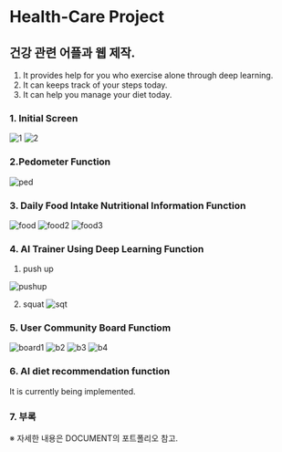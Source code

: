 # Health-Care Project
## 건강 관련 어플과 웹 제작.
1. It provides help for you who exercise alone through deep learning.
2. It can keeps track of your steps today.
3. It can help you manage your diet today.

### 1. Initial Screen
![1](https://user-images.githubusercontent.com/49589578/112152765-fbbbce80-8c25-11eb-9948-2f8ddfb00555.jpg)
![2](https://user-images.githubusercontent.com/49589578/112152761-fb233800-8c25-11eb-9acd-b1e89f8c75c6.jpg)

### 2.Pedometer Function
![ped](https://user-images.githubusercontent.com/49589578/112153032-3a518900-8c26-11eb-8cbc-4c5792767bfb.jpg)

### 3. Daily Food Intake Nutritional Information Function
![food](https://user-images.githubusercontent.com/49589578/112152810-07a79080-8c26-11eb-9cc7-9a383b780d96.jpg)
![food2](https://user-images.githubusercontent.com/49589578/112152815-08d8bd80-8c26-11eb-9230-bb0f5a52717f.jpg)
![food3](https://user-images.githubusercontent.com/49589578/112152816-09715400-8c26-11eb-8d92-6eaa266d483a.jpg)

### 4. AI Trainer Using Deep Learning Function
1. push up

![pushup](https://user-images.githubusercontent.com/49589578/112151304-6b30be80-8c24-11eb-88d3-d74173ec1a00.gif)

2. squat
![sqt](https://user-images.githubusercontent.com/49589578/112473827-33f01800-8db2-11eb-9d66-3a6b4cd467e6.jpg)

### 5. User Community Board Functiom
![board1](https://user-images.githubusercontent.com/49589578/112150165-2193a400-8c23-11eb-888d-2cebc2ec9098.jpg)
![b2](https://user-images.githubusercontent.com/49589578/112151154-43415b00-8c24-11eb-9601-e0080d19c807.jpg)
![b3](https://user-images.githubusercontent.com/49589578/112151155-43415b00-8c24-11eb-9478-13fd7d369e89.jpg)
![b4](https://user-images.githubusercontent.com/49589578/112151159-43d9f180-8c24-11eb-90e5-f6112819474a.jpg)

### 6. AI diet recommendation function
It is currently being implemented.

### 7. 부록
※ 자세한 내용은 DOCUMENT의 포트폴리오 참고.
